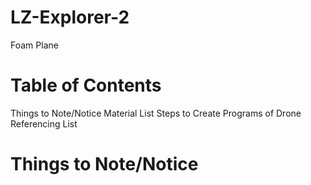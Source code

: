 # LZ-Explorer-2
Foam Plane
# Table of Contents
Things to Note/Notice
Material List
Steps to Create
Programs of Drone
Referencing List
# Things to Note/Notice
